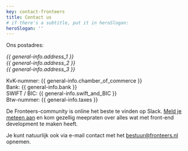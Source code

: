```yaml
---
key: contact-fronteers
title: Contact us
# if there's a subtitle, put it in heroSlogan:
heroSlogan: ''
---
```


Ons postadres:

<address>
{{ general-info.address_1 }}<br />
{{ general-info.address_2 }}<br />
{{ general-info.address_3 }}<br />
</address>

KvK-nummer: {{ general-info.chamber_of_commerce }}<br />
Bank: {{ general-info.bank }}<br />
SWIFT / BIC: {{ general-info.swift_and_BIC }}<br />
Btw-nummer: {{ general-info.taxes }}<br />

De Fronteers-community is online het beste te vinden op Slack. [Meld je meteen aan](https://join.slack.com/t/fronteersnl/shared_invite/zt-1m0mbjbkh-LyrZgCPr1JzWBeASuTcnog) en kom gezellig meepraten over alles wat met front-end development te maken heeft.

Je kunt natuurlijk ook via e-mail contact met het [bestuur@fronteers.nl](mailto:bestuur@fronteers.nl) opnemen.
